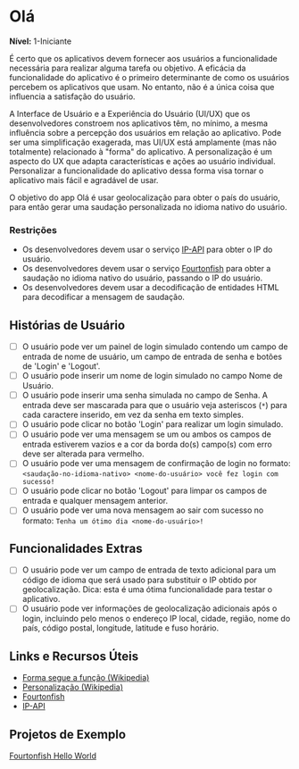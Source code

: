 # Olá

**Nível:** 1-Iniciante

É certo que os aplicativos devem fornecer aos usuários a funcionalidade necessária para realizar alguma tarefa ou objetivo. A eficácia da funcionalidade do aplicativo é o primeiro determinante de como os usuários percebem os aplicativos que usam. No entanto, não é a única coisa que influencia a satisfação do usuário.

A Interface de Usuário e a Experiência do Usuário (UI/UX) que os desenvolvedores constroem nos aplicativos têm, no mínimo, a mesma influência sobre a percepção dos usuários em relação ao aplicativo. Pode ser uma simplificação exagerada, mas UI/UX está amplamente (mas não totalmente) relacionado à "forma" do aplicativo. A personalização é um aspecto do UX que adapta características e ações ao usuário individual. Personalizar a funcionalidade do aplicativo dessa forma visa tornar o aplicativo mais fácil e agradável de usar.

O objetivo do app Olá é usar geolocalização para obter o país do usuário, para então gerar uma saudação personalizada no idioma nativo do usuário.

### Restrições

- Os desenvolvedores devem usar o serviço [IP-API](http://ip-api.com/docs/api:json) para obter o IP do usuário.
- Os desenvolvedores devem usar o serviço [Fourtonfish](https://www.fourtonfish.com/hellosalut/hello/) para obter a saudação no idioma nativo do usuário, passando o IP do usuário.
- Os desenvolvedores devem usar a decodificação de entidades HTML para decodificar a mensagem de saudação.

## Histórias de Usuário

- [ ] O usuário pode ver um painel de login simulado contendo um campo de entrada de nome de usuário, um campo de entrada de senha e botões de 'Login' e 'Logout'.
- [ ] O usuário pode inserir um nome de login simulado no campo Nome de Usuário.
- [ ] O usuário pode inserir uma senha simulada no campo de Senha. A entrada deve ser mascarada para que o usuário veja asteriscos (`*`) para cada caractere inserido, em vez da senha em texto simples.
- [ ] O usuário pode clicar no botão 'Login' para realizar um login simulado.
- [ ] O usuário pode ver uma mensagem se um ou ambos os campos de entrada estiverem vazios e a cor da borda do(s) campo(s) com erro deve ser alterada para vermelho.
- [ ] O usuário pode ver uma mensagem de confirmação de login no formato: `<saudação-no-idioma-nativo> <nome-do-usuário> você fez login com sucesso!`
- [ ] O usuário pode clicar no botão 'Logout' para limpar os campos de entrada e qualquer mensagem anterior.
- [ ] O usuário pode ver uma nova mensagem ao sair com sucesso no formato: `Tenha um ótimo dia <nome-do-usuário>!`

## Funcionalidades Extras

- [ ] O usuário pode ver um campo de entrada de texto adicional para um código de idioma que será usado para substituir o IP obtido por geolocalização. Dica: esta é uma ótima funcionalidade para testar o aplicativo.
- [ ] O usuário pode ver informações de geolocalização adicionais após o login, incluindo pelo menos o endereço IP local, cidade, região, nome do país, código postal, longitude, latitude e fuso horário.

## Links e Recursos Úteis

- [Forma segue a função (Wikipedia)](https://pt.wikipedia.org/wiki/Forma_segue_a_função)
- [Personalização (Wikipedia)](https://pt.wikipedia.org/wiki/Personaliza%C3%A7%C3%A3o)
- [Fourtonfish](https://www.fourtonfish.com/hellosalut/hello/)
- [IP-API](http://ip-api.com/docs/api:json)

## Projetos de Exemplo

[Fourtonfish Hello World](https://fourtonfish.com/hellosalut/helloworld/)